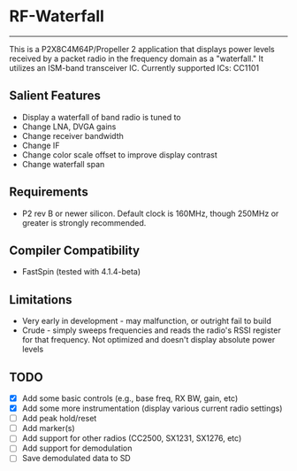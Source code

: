 # RF-Waterfall
--------------

This is a P2X8C4M64P/Propeller 2 application that displays power levels received by a packet radio in the frequency domain as a "waterfall." It utilizes an ISM-band transceiver IC. Currently supported ICs: CC1101

## Salient Features

* Display a waterfall of band radio is tuned to
* Change LNA, DVGA gains
* Change receiver bandwidth
* Change IF
* Change color scale offset to improve display contrast
* Change waterfall span

## Requirements

* P2 rev B or newer silicon. Default clock is 160MHz, though 250MHz or greater is strongly recommended.

## Compiler Compatibility

* FastSpin (tested with 4.1.4-beta)

## Limitations

* Very early in development - may malfunction, or outright fail to build
* Crude - simply sweeps frequencies and reads the radio's RSSI register for that frequency. Not optimized and doesn't display absolute power levels

## TODO

- [x] Add some basic controls (e.g., base freq, RX BW, gain, etc)
- [x] Add some more instrumentation (display various current radio settings)
- [ ] Add peak hold/reset
- [ ] Add marker(s)
- [ ] Add support for other radios (CC2500, SX1231, SX1276, etc)
- [ ] Add support for demodulation
- [ ] Save demodulated data to SD

